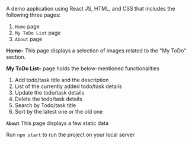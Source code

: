 A demo application using React JS, HTML, and CSS that includes the following three pages:

1) `Home` page
2) `My ToDo List` page
3) `About` page

**Home-** This page displays a selection of images related to the "My ToDo" section.

**My ToDo List-** page holds the below-mentioned functionalities

1) Add todo/task title and the description
2) List of the currently added todo/task details
3) Update the todo/task details
4) Delete the todo/task details
5) Search by Todo/task title
6) Sort by the latest one or the old one

**`About`** This page displays a few static data

Run `npm start` to run the project on your local server
